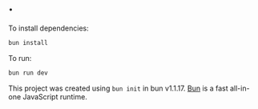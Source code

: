 # .

To install dependencies:

```bash
bun install
```

To run:

```bash
bun run dev
```

This project was created using `bun init` in bun v1.1.17. [Bun](https://bun.sh) is a fast all-in-one JavaScript runtime.
